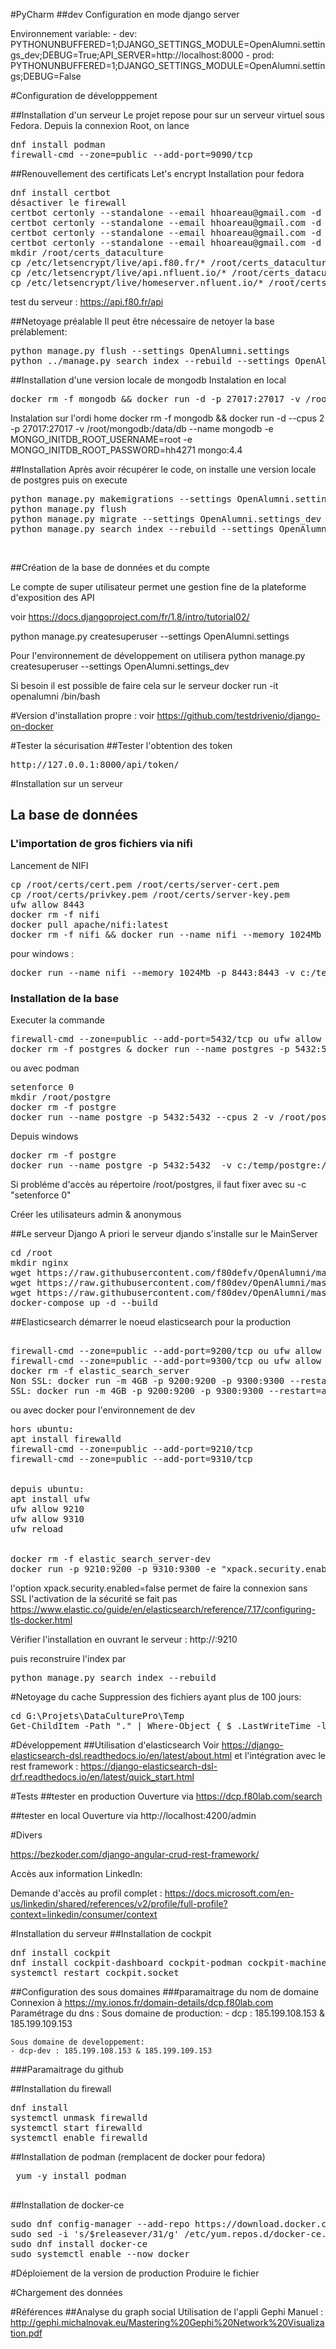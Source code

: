 
#PyCharm
##dev
Configuration en mode django server

Environnement variable: 
    - dev: PYTHONUNBUFFERED=1;DJANGO_SETTINGS_MODULE=OpenAlumni.settings_dev;DEBUG=True;API_SERVER=http://localhost:8000
    - prod: PYTHONUNBUFFERED=1;DJANGO_SETTINGS_MODULE=OpenAlumni.settings;DEBUG=False 


#Configuration de développpement

##Installation d'un serveur
Le projet repose pour sur un serveur virtuel sous Fedora.
Depuis la connexion Root, on lance

<pre>
dnf install podman
firewall-cmd --zone=public --add-port=9090/tcp
</pre>


##Renouvellement des certificats Let's encrypt
Installation pour fedora
<pre>
dnf install certbot
désactiver le firewall
certbot certonly --standalone --email hhoareau@gmail.com -d api.f80.fr
certbot certonly --standalone --email hhoareau@gmail.com -d api.nfluent.io
certbot certonly --standalone --email hhoareau@gmail.com -d femis.f80.fr
certbot certonly --standalone --email hhoareau@gmail.com -d homeserver.f80.fr
mkdir /root/certs_dataculture
cp /etc/letsencrypt/live/api.f80.fr/* /root/certs_dataculture
cp /etc/letsencrypt/live/api.nfluent.io/* /root/certs_dataculture
cp /etc/letsencrypt/live/homeserver.nfluent.io/* /root/certs_dataculture
</pre>
test du serveur : https://api.f80.fr/api



##Netoyage préalable
Il peut être nécessaire de netoyer la base prélablement:
<pre>
python manage.py flush --settings OpenAlumni.settings 
python ../manage.py search_index --rebuild --settings OpenAlumni.settings 
</pre>

##Installation d'une version locale de mongodb
Instalation en local
<pre>
docker rm -f mongodb && docker run -d -p 27017:27017 -v /root/mongodb:/data/db --name mongodb -e MONGO_INITDB_ROOT_USERNAME=root -e MONGO_INITDB_ROOT_PASSWORD=hh4271 mongo:4.4
</pre>
Instalation sur l'ordi home
docker rm -f mongodb && docker run -d --cpus 2 -p 27017:27017 -v /root/mongodb:/data/db --name mongodb -e MONGO_INITDB_ROOT_USERNAME=root -e MONGO_INITDB_ROOT_PASSWORD=hh4271 mongo:4.4




##Installation
Après avoir récupérer le code, on installe une version locale de postgres
puis on execute
<pre>
python manage.py makemigrations --settings OpenAlumni.settings_dev
python manage.py flush
python manage.py migrate --settings OpenAlumni.settings_dev 
python manage.py search_index --rebuild --settings OpenAlumni.settings_dev
</pre><br>

##Création de la base de données et du compte

Le compte de super utilisateur permet une gestion fine de la plateforme d'exposition des API

voir https://docs.djangoproject.com/fr/1.8/intro/tutorial02/

python manage.py createsuperuser --settings OpenAlumni.settings

Pour l'environnement de développement on utilisera
python manage.py createsuperuser --settings OpenAlumni.settings_dev

Si besoin il est possible de faire cela sur le serveur
docker run -it openalumni /bin/bash



#Version d'installation propre :
voir https://github.com/testdrivenio/django-on-docker


 



#Tester la sécurisation
##Tester l'obtention des token
<pre>http://127.0.0.1:8000/api/token/</pre>





#Installation sur un serveur
## La base de données
### L'importation de gros fichiers via nifi
Lancement de NIFI

<pre>
cp /root/certs/cert.pem /root/certs/server-cert.pem 
cp /root/certs/privkey.pem /root/certs/server-key.pem 
ufw allow 8443
docker rm -f nifi
docker pull apache/nifi:latest
docker rm -f nifi && docker run --name nifi --memory 1024Mb -v /root/nifi/conf:/opt/conf -v /root/nifi/state:/data/nifi/state -p 8443:8443 -e SINGLE_USER_CREDENTIALS_USERNAME=admin -e NIFI_WEB_HTTP_HOST=0.0.0.0 -e NIFI_WEB_HTTP_PORT=8443 -e SINGLE_USER_CREDENTIALS_PASSWORD=hh427142714271 -ti apache/nifi:latest
</pre>

pour windows : 
<pre>
docker run --name nifi --memory 1024Mb -p 8443:8443 -v c:/temp/nifi_files:/mnt -e SINGLE_USER_CREDENTIALS_USERNAME=admin -e NIFI_WEB_HTTP_HOST=127.0.0.1:8443 -e SINGLE_USER_CREDENTIALS_PASSWORD=hh427142714271 -d apache/nifi:latest
</pre>

### Installation de la base
Executer la commande 
<pre>
firewall-cmd --zone=public --add-port=5432/tcp ou ufw allow 5432
docker rm -f postgres & docker run --name postgres -p 5432:5432  -v /root/postgre:/var/lib/postgresql/data --restart=always --network=dcpnetwork -e POSTGRES_PASSWORD=hh4271 -e POSTGRES_DB=alumni_db -e POSTGRES_USER=hhoareau -d postgres:13-alpine
</pre>
ou avec podman
<pre>
setenforce 0 
mkdir /root/postgre
docker rm -f postgre
docker run --name postgre -p 5432:5432 --cpus 2 -v /root/postgre:/var/lib/postgresql/data --network=dcpnetwork --restart=always  -e POSTGRES_PASSWORD=hh4271 -e POSTGRES_DB=alumni_db -e POSTGRES_USER=hhoareau -d postgres:13-alpine
</pre>

Depuis windows
<pre>
docker rm -f postgre
docker run --name postgre -p 5432:5432  -v c:/temp/postgre:/var/lib/postgresql/data -e POSTGRES_PASSWORD=hh4271 -e POSTGRES_DB=alumni_db -e POSTGRES_USER=hhoareau -d postgres:13-alpine
</pre>

Si probléme d'accès au répertoire /root/postgres, il faut fixer avec su -c "setenforce 0"

Créer les utilisateurs admin & anonymous


##Le serveur Django
A priori le serveur djando s'installe sur le MainServer
<pre>
cd /root
mkdir nginx
wget https://raw.githubusercontent.com/f80defv/OpenAlumni/master/nginx.conf nginx.conf && mv nginx.conf /root/nginx
wget https://raw.githubusercontent.com/f80dev/OpenAlumni/master/Dockerfile ./nginx/ 
wget https://raw.githubusercontent.com/f80dev/OpenAlumni/master/docker-compose.yml
docker-compose up -d --build
</pre>


##Elasticsearch
démarrer le noeud elasticsearch pour la production
<pre>

firewall-cmd --zone=public --add-port=9200/tcp ou ufw allow 9200
firewall-cmd --zone=public --add-port=9300/tcp ou ufw allow 9300
docker rm -f elastic_search_server
Non SSL: docker run -m 4GB -p 9200:9200 -p 9300:9300 --restart=always -e "xpack.security.enabled=false" -e "discovery.type=single-node" --name elastic_search_server -d docker.elastic.co/elasticsearch/elasticsearch:8.10.2
SSL: docker run -m 4GB -p 9200:9200 -p 9300:9300 --restart=always -e "discovery.type=single-node" --name elastic_search_server -d docker.elastic.co/elasticsearch/elasticsearch:8.10.2
</pre>


ou avec docker pour l'environnement de dev
<pre>
hors ubuntu:
apt install firewalld
firewall-cmd --zone=public --add-port=9210/tcp
firewall-cmd --zone=public --add-port=9310/tcp


depuis ubuntu:
apt install ufw
ufw allow 9210
ufw allow 9310
ufw reload


docker rm -f elastic_search_server-dev
docker run -p 9210:9200 -p 9310:9300 -e "xpack.security.enabled=false" --restart=always -e "discovery.type=single-node" --name elastic_search_server-dev -ti docker.elastic.co/elasticsearch/elasticsearch:8.3.2
</pre>

l'option xpack.security.enabled=false permet de faire la connexion sans SSL
l'activation de la sécurité se fait pas https://www.elastic.co/guide/en/elasticsearch/reference/7.17/configuring-tls-docker.html


Vérifier l'installation en ouvrant le serveur : http://<server>:9210


puis reconstruire l'index par 
<pre>
python manage.py search_index --rebuild 
</pre>

#Netoyage du cache
Suppression des fichiers ayant plus de 100 jours:
<pre>
cd G:\Projets\DataCulturePro\Temp
Get-ChildItem -Path "." | Where-Object { $_.LastWriteTime -lt (Get-Date).AddDays(-100) } | Remove-Item -Force
</pre>


#Développement
##Utilisation d'elasticsearch
Voir https://django-elasticsearch-dsl.readthedocs.io/en/latest/about.html
et l'intégration avec le rest framework : https://django-elasticsearch-dsl-drf.readthedocs.io/en/latest/quick_start.html


#Tests
##tester en production
Ouverture via https://dcp.f80lab.com/search

##tester en local
Ouverture via http://localhost:4200/admin

#Divers

https://bezkoder.com/django-angular-crud-rest-framework/

Accès aux information LinkedIn:

Demande d'accès au profil complet : https://docs.microsoft.com/en-us/linkedin/shared/references/v2/profile/full-profile?context=linkedin/consumer/context


#Installation du serveur
##Installation de cockpit
<pre>
dnf install cockpit
dnf install cockpit-dashboard cockpit-podman cockpit-machines cockpit-networkmanager cockpit-packagekit cockpit-storaged
systemctl restart cockpit.socket
</pre>

##Configuration des sous domaines
###paramaitrage du nom de domaine
Connexion à https://my.ionos.fr/domain-details/dcp.f80lab.com
Paramétrage du dns : 
    Sous domaine de production:
    - dcp : 185.199.108.153 & 185.199.109.153
    
    Sous domaine de developpement:
    - dcp-dev : 185.199.108.153 & 185.199.109.153

###Paramaitrage du github

    

##Installation du firewall
<pre>
dnf install 
systemctl unmask firewalld
systemctl start firewalld
systemctl enable firewalld
</pre>



##Installation de podman (remplacent de docker pour fedora)
 <pre>
 yum -y install podman
 </pre>
 

##Installation de docker-ce
<pre>
sudo dnf config-manager --add-repo https://download.docker.com/linux/fedora/docker-ce.repo
sudo sed -i 's/$releasever/31/g' /etc/yum.repos.d/docker-ce.repo
sudo dnf install docker-ce
sudo systemctl enable --now docker
</pre>


#Déploiement de la version de production
Produire le fichier 

#Chargement des données



#Références
##Analyse du graph social
Utilisation de l'appli Gephi
Manuel : http://gephi.michalnovak.eu/Mastering%20Gephi%20Network%20Visualization.pdf


